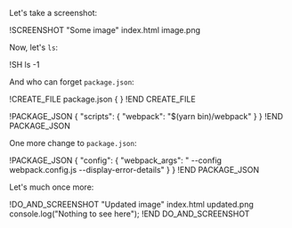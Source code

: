 Let's take a screenshot:

!SCREENSHOT "Some image" index.html image.png

Now, let's `ls`:

!SH ls -1

And who can forget `package.json`:

!CREATE_FILE package.json
{
}
!END CREATE_FILE

!PACKAGE_JSON
{
  "scripts": {
    "webpack": "$(yarn bin)/webpack"
  }
}
!END PACKAGE_JSON

One more change to `package.json`:

!PACKAGE_JSON
{
  "config": {
    "webpack_args": " --config webpack.config.js --display-error-details"
  }
}
!END PACKAGE_JSON

Let's much once more:


!DO_AND_SCREENSHOT "Updated image" index.html updated.png
console.log("Nothing to see here");
!END DO_AND_SCREENSHOT
